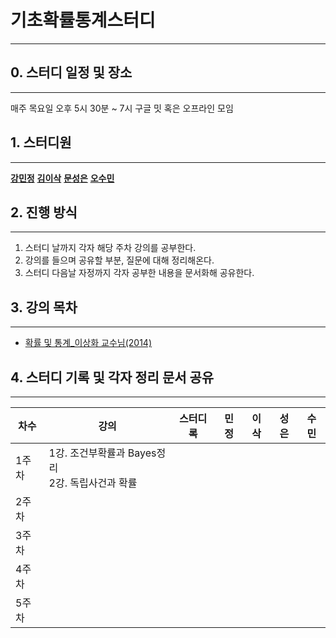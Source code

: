 # 기초확률통계스터디 
---
## 0. 스터디 일정 및 장소
---
매주 목요일 오후 5시 30분 ~ 7시 
구글 밋 혹은 오프라인 모임 
## 1. 스터디원
---
**[강민정](https://github.com/miinkang)** **[김이삭]()** **[문성은]()** **[오수민](https://github.com/Acclesia)**
## 2. 진행 방식 
---
1. 스터디 날까지 각자 해당 주차 강의를 공부한다. 
2. 강의를 들으며 공유할 부분, 질문에 대해 정리해온다.
3. 스터디 다음날 자정까지 각자 공부한 내용을 문서화해 공유한다.  
## 3. 강의 목차
---
- [확률 및 통계_이상화 교수님(2014)](https://www.youtube.com/playlist?list=PLSN_PltQeOyjmRIsC7VNirXOBqWoypd4V)

## 4. 스터디 기록 및 각자 정리 문서 공유 
---
|차수|강의|스터디록|민정|이삭|성은|수민|
|---|---|---|---|---|---|---|
|1주차|1강. 조건부확률과 Bayes정리<br>2강. 독립사건과 확률|
|2주차|
|3주차|
|4주차|
|5주차|
